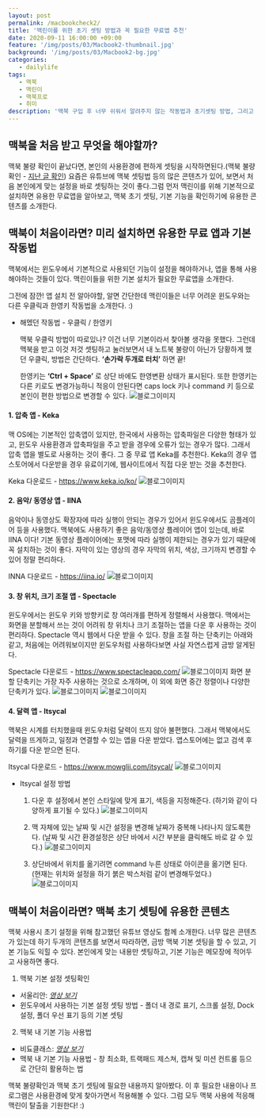 ```yaml
---
layout: post
permalink: /macbookcheck2/
title: '맥린이를 위한 초기 셋팅 방법과 꼭 필요한 무료앱 추천'
date: 2020-09-11 16:00:00 +09:00
feature: '/img/posts/03/Macbook2-thumbnail.jpg'
background: '/img/posts/03/Macbook2-bg.jpg'
categories:
   - dailylife
tags:
   - 맥북
   - 맥린이
   - 맥북프로
   - 취미
description: '맥북 구입 후 너무 쉬워서 알려주지 않는 작동법과 초기셋팅 방법, 그리고  꼭 설치해야할 무료앱 추천'
---
```

## 맥북을 처음 받고 무엇을 해야할까?

맥북 불량 확인이 끝났다면, 본인의 사용환경에 편하게 셋팅을 시작하면된다.(맥북 불량 확인 - [지난 글 확인](https://slifelab.com/macbookcheck/)) 요즘은 유튜브에 맥북 셋팅법 등의 많은 콘텐츠가 있어, 보면서 처음 본인에게 맞는 설정을 바로 셋팅하는 것이 좋다.그럼 먼저 맥린이를 위해 기본적으로 설치하면 유용한 무료앱을 알아보고, 맥북 초기 셋팅, 기본 기능을 확인하기에 유용한 콘텐츠를 소개한다.


## 맥북이 처음이라면? 미리 설치하면 유용한 무료 앱과 기본 작동법

맥북에서는 윈도우에서 기본적으로 사용되던 기능이 설정을 해야하거나, 앱을 통해 사용해야하는 것들이 있다. 맥린이들을 위한 기본 설치가 필요한 무료앱을 소개한다.

그전에 잠깐! 앱 설치 전 알아야할, 알면 간단한데 맥린이들은 너무 어려운 윈도우와는 다른 우클릭과 한영키 작동법을 소개한다. :)

* 해멨던 작동법 - 우클릭 / 한영키

  맥북 우클릭 방법이 따로있나? 이건 너무 기본이라서 찾아볼 생각을 못했다. 그런데 맥북을 받고 이것 저것 셋팅하고 눌러보면서 내 노트북 불량이 아닌가 당황하게 했던 우클릭, 방법은 간단하다. **‘손가락 두개로 터치’** 하면 끝!

  한영키는 **‘Ctrl + Space’** 로 상단 바에도 한영변환 상태가 표시된다. 또한 한영키는 다른 키로도 변경가능하니 적응이 안된다면 caps lock 키나 command 키 등으로 본인이 편한 방법으로 변경할 수 있다.
  ![블로그이미지](/img/posts/03/Macbook2-1.jpg)

#### 1. 압축 앱 - Keka
  맥 OS에는 기본적인 압축앱이 있지만, 한국에서 사용하는 압축파일은 다양한 형태가 있고, 윈도우 사용환경과 압축파일을 주고 받을 경우에 오류가 있는 경우가 많다. 그래서 압축 앱을 별도로 사용하는 것이 좋다. 그 중 무료 앱 Keka를 추천한다. Keka의 경우 앱스토어에서 다운받을 경우 유료이기에, 웹사이트에서 직접 다운 받는 것을 추천한다.

  Keka 다운로드 - <https://www.keka.io/ko/>
  ![블로그이미지](/img/posts/03/Macbook2-2-1.jpg)

#### 2. 음악/ 동영상 앱 - IINA
  음악이나 동영상도 확장자에 따라 실행이 안되는 경우가 있어서 윈도우에서도 곰플레이어 등을 사용했다. 맥북에도 사용하기 좋은 음악/동영상 플레이어 앱이 있는데, 바로 IINA 이다! 기본 동영상 플레이어에는 포맷에 따라 실행이 제한되는 경우가 있기 때문에 꼭 설치하는 것이 좋다. 자막이 있는 영상의 경우 자막의 위치, 색상, 크기까지 변경할 수 있어 정말 편리하다.

  INNA 다운로드 - <https://iina.io/>
  ![블로그이미지](/img/posts/03/Macbook2-2-2.jpg)

#### 3. 창 위치, 크기 조절 앱 - Spectacle
  윈도우에서는 윈도우 키와 방향키로 창 여러개를 편하게 정렬해서 사용했다. 맥에서는 화면을 분할해서 쓰는 것이 어려워 창 위치나 크기 조절하는 앱을 다운 후 사용하는 것이 편리하다. Spectacle 역시 웹에서 다운 받을 수 있다. 창을 조절 하는 단축키는 아래와 같고, 처음에는 어려워보이지만 윈도우처럼 사용하다보면 사실 자연스럽게 금방 알게된다.

  Spectacle 다운로드 - <https://www.spectacleapp.com/>
  ![블로그이미지](/img/posts/03/Macbook2-2-3.jpg)
  화면 분할 단축키는 가장 자주 사용하는 것으로 소개하며, 이 외에 화면 중간 정렬이나 다양한 단축키가 있다.
  ![블로그이미지](/img/posts/03/Macbook2-2-3-1.jpg)
  ![블로그이미지](/img/posts/03/Macbook2-2-3-2.jpg)  

#### 4. 달력 앱 - Itsycal
  맥북은 시계를 터치했을때 윈도우처럼 달력이 뜨지 않아 불편했다. 그래서 맥북에서도 달력을 뜨게하고, 일정과 연결할 수 있는 앱을 다운 받았다. 앱스토어에는 없고 검색 후 하기를 다운 받으면 된다.

  Itsycal 다운로드 - <https://www.mowglii.com/itsycal/>
  ![블로그이미지](/img/posts/03/Macbook2-2-4.jpg)

- Itsycal 설정 방법
  1. 다운 후 설정에서 본인 스타일에 맞게 표기, 색등을 지정해준다.
  (하기와 같이 다양하게 표기될 수 있다.)
  ![블로그이미지](/img/posts/03/Macbook2-2-4-1.jpg)

  2. 맥 자체에 있는 날짜 및 시간 설정을 변경해 날짜가 중복해 나타나지 않도록한다.
  (날짜 및 시간 환경설정은 상단 바에서 시간 부분을 클릭해도 바로 갈 수 있다.)
  ![블로그이미지](/img/posts/03/Macbook2-2-4-2.jpg)

  3. 상단바에서 위치를 옮기려면 command 누른 상태로 아이콘을 옮기면 된다.
  (현재는 위치와 설정을 하기 붉은 박스처럼 같이 변경해두었다.)
  ![블로그이미지](/img/posts/03/Macbook2-2-4-3.jpg)


## 맥북이 처음이라면? 맥북 초기 셋팅에 유용한 콘텐츠

맥북 사용시 초기 설정을 위해 참고했던 유튜브 영상도 함께 소개한다. 너무 많은 콘텐츠가 있는데 하기 두개의 콘텐츠를 보면서 따라하면, 금방 맥북 기본 셋팅을 할 수 있고, 기본 기능도 익힐 수 있다. 본인에게 맞는 내용만 셋팅하고, 기본 기능은 메모장에 적어두고 사용하면 좋다.

  1. 맥북 기본 설정 셋팅확인
  * 서울리안: *[영상 보기](https://www.youtube.com/watch?v=WP1_CrtufvY)*
  * 윈도우에서 사용하는 기본 설정 셋팅 방법 - 폴더 내 경로 표기, 스크롤 설정, Dock 설정, 폴더 우선 표기 등의 기본 셋팅

  2. 맥북 내 기본 기능 사용법
  * 비됴클래스: *[영상 보기](https://www.youtube.com/watch?v=DaEw2nunwok)*
  * 맥북 내 기본 기능 사용법 - 창 최소화, 트랙패드 제스쳐, 캡쳐 및 미션 컨트롤 등으로 간단히 활용하는 법   


맥북 불량확인과 맥북 초기 셋팅에 필요한 내용까지 알아봤다. 이 후 필요한 내용이나 프로그램은 사용환경에 맞게 찾아가면서 적용해볼 수 있다. 그럼 모두 맥북 사용에 적응해 맥린이 탈출을 기원한다! :)
